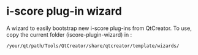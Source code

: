 i-score plug-in wizard
======================


A wizard to easily bootstrap new i-score plug-ins from QtCreator.
To use, copy the current folder (iscore-plugin-wizard) in :

    /your/qt/path/Tools/QtCreator/share/qtcreator/template/wizards/


